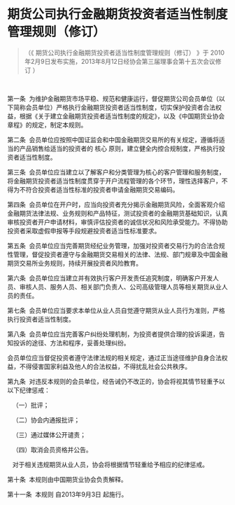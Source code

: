 # 期货公司执行金融期货投资者适当性制度管理规则（修订）


>（《 期货公司执行金融期货投资者适当性制度管理规则（修订） 》于 2010年2月9日发布实施，2013年8月12日经协会第三届理事会第十五次会议修订 ）

 

第一条  为维护金融期货市场平稳、规范和健康运行，督促期货公司会员单位（以下简称会员单位）严格执行金融期货投资者适当性制度，切实保护投资者合法权益，根据《关于建立金融期货投资者适当性制度的规定》，以及《中国期货业协会章程》的规定，制定本规则。

第二条  会员单位应按照中国证监会和中国金融期货交易所的有关规定，遵循将适当的产品销售给适当的投资者的 核心 原则，建立健全内控合规制度，严格执行投资者适当性制度。

第三条  会员单位应当建立以了解客户和分类管理为核心的客户管理和服务制度，将金融期货投资者适当性制度贯穿于开户流程管理的各个环节，理性选择客户，不得为不符合投资者适当性标准的投资者申请金融期货交易编码。

第四条  会员单位在开户时，应当向投资者充分揭示金融期货风险，全面客观介绍金融期货法律法规、业务规则和产品特征，测试投资者的金融期货基础知识，认真审核投资者开户申请材料，审慎评估投资者的诚信状况和风险承受能力。不得协助投资者采取虚假申报等手段规避投资者适当性标准要求。

第五条  会员单位应当完善期货经纪业务管理，加强对投资者交易行为的合法合规性管理，督促投资者遵守与金融期货交易相关的法律、法规、部门规章及中国金融期货交易所业务规则，持续开展投资者风险教育。

第六条  会员单位应当建立并有效执行客户开发责任追究制度，明确客户开发人员、审核人员、服务人员、相关部门负责人、公司高级管理人员等相关期货从业人员的责任。

第七条  会员单位应当要求本单位从业人员自觉遵守期货从业人员行为准则，严格执行投资者适当性制度。

第八条  会员单位应当完善客户纠纷处理机制，为投资者提供合理的投诉渠道，告知投诉的途径、方法和程序，妥善处理纠纷。

会员单位应当督促投资者遵守法律法规的相关规定，通过正当途径维护自身合法权益，不得侵害国家利益及他人的合法权益，不得扰乱社会公共秩序。

第九条  对违反本规则的会员单位，经告诫仍不改正的，协会将视其情节轻重予以以下纪律惩戒：

   （一）批评；

   （二）协会内通报批评；

   （三）通过媒体公开谴责；

   （四）取消会员资格并公告。

   对于相关违规期货从业人员，协会将根据情节轻重给予相应的纪律惩戒。

第十条  本规则由中国期货业协会负责解释。

第十一条  本规则 自2013年9月3日 起施行。
